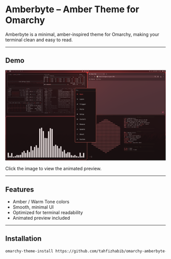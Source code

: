# Amberbyte – Amber Theme for Omarchy

Amberbyte is a minimal, amber-inspired theme for Omarchy, making your terminal clean and easy to read.

---

## Demo

[![Amberbyte Demo](media/Preview.png)](https://github.com/tahfizhabib/omarchy-amberbyte-theme/blob/20e6cfce3489cfa07aebf60bed0c54920378771e/media/Preview.webm)

Click the image to view the animated preview.

---

## Features

- Amber / Warm Tone colors  
- Smooth, minimal UI  
- Optimized for terminal readability  
- Animated preview included

---

## Installation

```bash
omarchy-theme-install https://github.com/tahfizhabib/omarchy-amberbyte-theme
